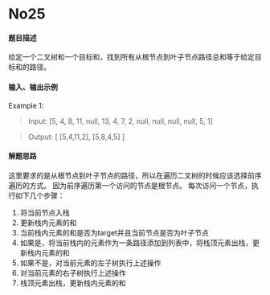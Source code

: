 # No25
#### 题目描述
给定一个二叉树和一个目标和，找到所有从根节点到叶子节点路径总和等于给定目标和的路径。
#### 输入、输出示例
Example 1:
> Input: [5, 4, 8, 11, null, 13, 4, 7, 2, null, null, null, null, 5, 1]

> Output: [
             [5,4,11,2],
             [5,8,4,5]
          ]

#### 解题思路
这里要求的是从根节点到叶子节点的路径，所以在遍历二叉树的时候应该选择前序遍历的方式。
因为前序遍历第一个访问的节点是根节点。
每次访问一个节点，执行如下几个步骤：
1. 将当前节点入栈
2. 更新栈内元素的和
3. 当前栈内元素的和是否为target并且当前节点是否为叶子节点
4. 如果是，将当前栈内的元素作为一条路径添加到列表中，将栈顶元素出栈，更新栈内元素的和
5. 如果不是，对当前元素的左子树执行上述操作
6. 对当前元素的右子树执行上述操作
7. 栈顶元素出栈，更新栈内元素的和
